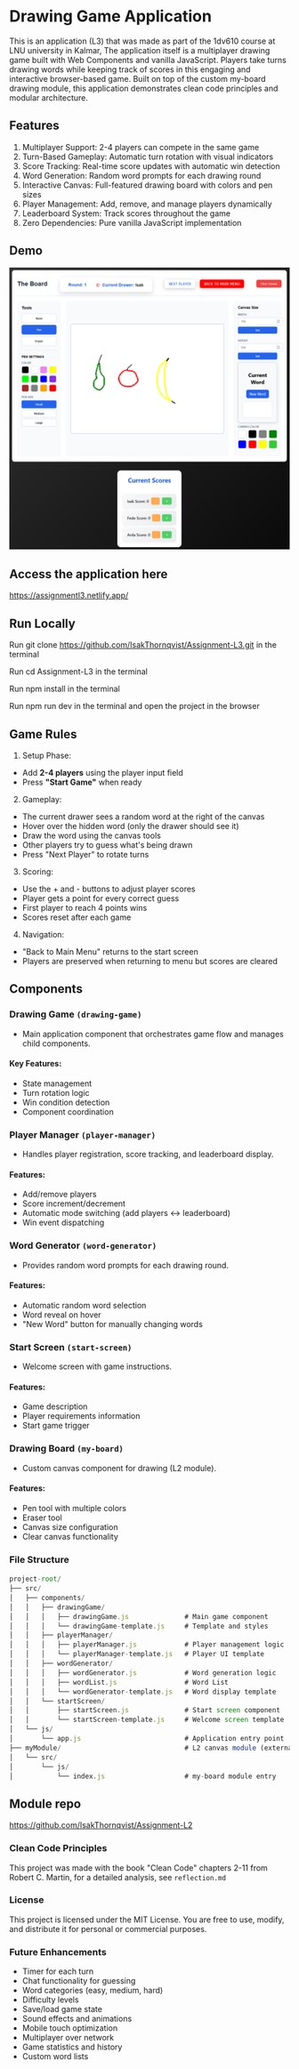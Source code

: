 # Drawing Game Application
This is an application (L3) that was made as part of the 1dv610 course at LNU university in Kalmar, The application itself is a multiplayer drawing game built with Web Components and vanilla JavaScript. Players take turns drawing words while keeping track of scores in this engaging and interactive browser-based game. Built on top of the custom my-board drawing module, this application demonstrates clean code principles and modular architecture.

## Features

1. Multiplayer Support: 2-4 players can compete in the same game
2. Turn-Based Gameplay: Automatic turn rotation with visual indicators
3. Score Tracking: Real-time score updates with automatic win detection
4. Word Generation: Random word prompts for each drawing round
5. Interactive Canvas: Full-featured drawing board with colors and pen sizes
6. Player Management: Add, remove, and manage players dynamically
7. Leaderboard System: Track scores throughout the game
8. Zero Dependencies: Pure vanilla JavaScript implementation

## Demo

![Demo](./myApplication/demo/demo.png)

## Access the application here
https://assignmentl3.netlify.app/

## Run Locally
Run git clone https://github.com/IsakThornqvist/Assignment-L3.git in the terminal

Run cd Assignment-L3 in the terminal

Run npm install in the terminal

Run npm run dev in the terminal and open the project in the browser

## Game Rules

1. Setup Phase:
- Add **2-4 players** using the player input field
- Press **"Start Game"** when ready

2. Gameplay:
- The current drawer sees a random word at the right of the canvas
- Hover over the hidden word (only the drawer should see it)
- Draw the word using the canvas tools
- Other players try to guess what's being drawn
- Press "Next Player" to rotate turns

3. Scoring:
- Use the + and - buttons to adjust player scores
- Player gets a point for every correct guess
- First player to reach 4 points wins
- Scores reset after each game

4. Navigation:
- "Back to Main Menu" returns to the start screen
- Players are preserved when returning to menu but scores are cleared

## Components
### Drawing Game `(drawing-game)`
- Main application component that orchestrates game flow and manages child components.

#### Key Features:
- State management
- Turn rotation logic
- Win condition detection
- Component coordination

### Player Manager `(player-manager)`
- Handles player registration, score tracking, and leaderboard display.

#### Features:
- Add/remove players
- Score increment/decrement
- Automatic mode switching (add players ↔ leaderboard)
- Win event dispatching

### Word Generator `(word-generator)`
- Provides random word prompts for each drawing round.

#### Features:
- Automatic random word selection
- Word reveal on hover
- "New Word" button for manually changing words

### Start Screen `(start-screen)`
- Welcome screen with game instructions.

#### Features:
- Game description
- Player requirements information
- Start game trigger

### Drawing Board `(my-board)`
- Custom canvas component for drawing (L2 module).

#### Features:
- Pen tool with multiple colors
- Eraser tool
- Canvas size configuration
- Clear canvas functionality


### File Structure

```js
project-root/
├── src/
│   ├── components/
│   │   ├── drawingGame/
│   │   │   ├── drawingGame.js              # Main game component
│   │   │   └── drawingGame-template.js     # Template and styles
│   │   ├── playerManager/
│   │   │   ├── playerManager.js            # Player management logic
│   │   │   └── playerManager-template.js   # Player UI template
│   │   ├── wordGenerator/
│   │   │   ├── wordGenerator.js            # Word generation logic
│   │   │   ├── wordList.js                 # Word List
│   │   │   └── wordGenerator-template.js   # Word display template
│   │   └── startScreen/
│   │       ├── startScreen.js              # Start screen component
│   │       └── startScreen-template.js     # Welcome screen template
│   └── js/
│       └── app.js                          # Application entry point
├── myModule/                               # L2 canvas module (external)
│   └── src/
│       └── js/
│           └── index.js                    # my-board module entry
```

## Module repo
https://github.com/IsakThornqvist/Assignment-L2

### Clean Code Principles
This project was made with  the book "Clean Code" chapters 2-11 from Robert C. Martin, for a detailed analysis, see `reflection.md`

### License
This project is licensed under the MIT License. You are free to use, modify, and distribute it for personal or commercial purposes.

### Future Enhancements
- Timer for each turn
- Chat functionality for guessing
- Word categories (easy, medium, hard)
- Difficulty levels
- Save/load game state
- Sound effects and animations
- Mobile touch optimization
- Multiplayer over network
- Game statistics and history
- Custom word lists
